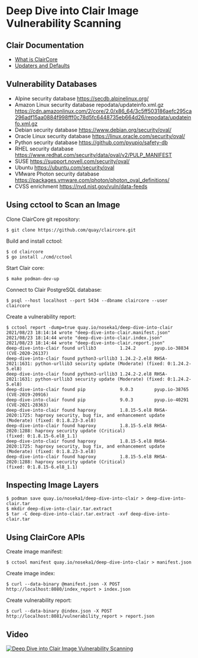 # Deep Dive into Clair Image Vulnerability Scanning

## Clair Documentation

* [What is ClairCore](https://quay.github.io/claircore/what_is.html)
* [Updaters and Defaults](https://quay.github.io/claircore/concepts/updater_defaults.html)

## Vulnerability Databases

* Alpine security database
  https://secdb.alpinelinux.org/
* Amazon Linux security database repodata/updateinfo.xml.gz
  https://cdn.amazonlinux.com/2/core/2.0/x86_64/3c5ff503186aefc295ca296adf15aa0884f998fff0c78d5fc6448735eb664d26/repodata/updateinfo.xml.gz
* Debian security database
  https://www.debian.org/security/oval/
* Oracle Linux security database
  https://linux.oracle.com/security/oval/
* Python security database
  https://github.com/pyupio/safety-db
* RHEL security database
  https://www.redhat.com/security/data/oval/v2/PULP_MANIFEST
* SUSE
  https://support.novell.com/security/oval/
* Ubuntu
  https://ubuntu.com/security/oval
* VMware Photon security database
  https://packages.vmware.com/photon/photon_oval_definitions/
* CVSS enrichment
  https://nvd.nist.gov/vuln/data-feeds

## Using cctool to Scan an Image

Clone ClairCore git repository:

```
$ git clone https://github.com/quay/claircore.git
```

Build and install cctool:

```
$ cd claircore
$ go install ./cmd/cctool
```

Start Clair core:

```
$ make podman-dev-up
```

Connect to Clair PostgreSQL database:

```
$ psql --host localhost --port 5434 --dbname claircore --user claircore
```

Create a vulnerability report:

```
$ cctool report -dump=true quay.io/noseka1/deep-dive-into-clair
2021/08/23 18:14:14 wrote "deep-dive-into-clair.manifest.json"
2021/08/23 18:14:44 wrote "deep-dive-into-clair.index.json"
2021/08/23 18:14:44 wrote "deep-dive-into-clair.report.json"
deep-dive-into-clair found urllib3         1.24.2       pyup.io-38834 (CVE-2020-26137)
deep-dive-into-clair found python3-urllib3 1.24.2-2.el8 RHSA-2021:1631: python-urllib3 security update (Moderate) (fixed: 0:1.24.2-5.el8)
deep-dive-into-clair found python3-urllib3 1.24.2-2.el8 RHSA-2021:1631: python-urllib3 security update (Moderate) (fixed: 0:1.24.2-5.el8)
deep-dive-into-clair found pip             9.0.3        pyup.io-38765 (CVE-2019-20916)
deep-dive-into-clair found pip             9.0.3        pyup.io-40291 (CVE-2021-28363)
deep-dive-into-clair found haproxy         1.8.15-5.el8 RHSA-2020:1725: haproxy security, bug fix, and enhancement update (Moderate) (fixed: 0:1.8.23-3.el8)
deep-dive-into-clair found haproxy         1.8.15-5.el8 RHSA-2020:1288: haproxy security update (Critical)                           (fixed: 0:1.8.15-6.el8_1.1)
deep-dive-into-clair found haproxy         1.8.15-5.el8 RHSA-2020:1725: haproxy security, bug fix, and enhancement update (Moderate) (fixed: 0:1.8.23-3.el8)
deep-dive-into-clair found haproxy         1.8.15-5.el8 RHSA-2020:1288: haproxy security update (Critical)                           (fixed: 0:1.8.15-6.el8_1.1)
```

## Inspecting Image Layers

```
$ podman save quay.io/noseka1/deep-dive-into-clair > deep-dive-into-clair.tar
$ mkdir deep-dive-into-clair.tar.extract
$ tar -C deep-dive-into-clair.tar.extract -xvf deep-dive-into-clair.tar
```

## Using ClairCore APIs

Create image manifest:

```
$ cctool manifest quay.io/noseka1/deep-dive-into-clair > manifest.json
```

Create image index:

```
$ curl --data-binary @manifest.json -X POST http://localhost:8080/index_report > index.json
```

Create vulnerability report:

```
$ curl --data-binary @index.json -X POST http://localhost:8081/vulnerability_report > report.json
```

## Video

[![Deep Dive into Clair Image Vulnerability Scanning](https://img.youtube.com/vi/kLpEbUBn06A/0.jpg)](http://www.youtube.com/watch?v=kLpEbUBn06A)
